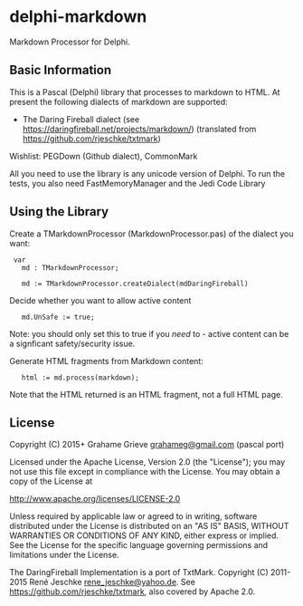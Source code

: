 # delphi-markdown

Markdown Processor for Delphi. 

## Basic Information

This is a Pascal (Delphi) library that processes to markdown to HTML.
At present the following dialects of markdown are supported:

* The Daring Fireball dialect (see https://daringfireball.net/projects/markdown/) (translated from https://github.com/rjeschke/txtmark)

Wishlist: PEGDown (Github dialect), CommonMark

All you need to use the library is any unicode version of Delphi. To run the 
tests, you also need FastMemoryManager and the Jedi Code Library

## Using the Library

Create a TMarkdownProcessor (MarkdownProcessor.pas) of the dialect you want:

     var
       md : TMarkdownProcessor;
  
       md := TMarkdownProcessor.createDialect(mdDaringFireball)
  
Decide whether you want to allow active content

       md.UnSafe := true;
  
Note: you should only set this to true if you *need* to - active content can be a signficant safety/security issue.  
 
Generate HTML fragments from Markdown content:

       html := md.process(markdown); 
  
Note that the HTML returned is an HTML fragment, not a full HTML page.

## License

Copyright (C) 2015+ Grahame Grieve <grahameg@gmail.com> (pascal port)

Licensed under the Apache License, Version 2.0 (the "License");
you may not use this file except in compliance with the License.
You may obtain a copy of the License at

http://www.apache.org/licenses/LICENSE-2.0

Unless required by applicable law or agreed to in writing, software
distributed under the License is distributed on an "AS IS" BASIS,
WITHOUT WARRANTIES OR CONDITIONS OF ANY KIND, either express or implied.
See the License for the specific language governing permissions and
limitations under the License.

The DaringFireball Implementation is a port of TxtMark. Copyright (C) 
2011-2015 René Jeschke <rene_jeschke@yahoo.de>. See 
https://github.com/rjeschke/txtmark, also covered by Apache 2.0.

